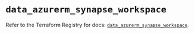 # `data_azurerm_synapse_workspace`

Refer to the Terraform Registry for docs: [`data_azurerm_synapse_workspace`](https://registry.terraform.io/providers/hashicorp/azurerm/4.21.1/docs/data-sources/synapse_workspace).
